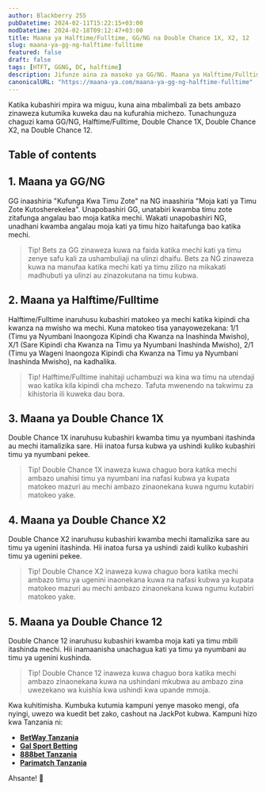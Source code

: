 ```yaml
---
author: Blackberry 255
pubDatetime: 2024-02-11T15:22:15+03:00
modDatetime: 2024-02-18T09:12:47+03:00
title: Maana ya Halftime/Fulltime, GG/NG na Double Chance 1X, X2, 12
slug: maana-ya-gg-ng-halftime-fulltime
featured: false
draft: false
tags: [HTFT, GGNG, DC, halftime]
description: Jifunze aina za masoko ya GG/NG. Maana ya Halftime/Fulltime, Double Chance 1X, X2, 12
canonicalURL: "https://maana-ya.com/maana-ya-gg-ng-halftime-fulltime"
---
```


Katika kubashiri mpira wa miguu, kuna aina mbalimbali za bets ambazo zinaweza kutumika kuweka dau na kufurahia michezo. Tunachunguza chaguzi kama GG/NG, Halftime/Fulltime, Double Chance 1X, Double Chance X2, na Double Chance 12.

## Table of contents

## 1. Maana ya GG/NG

GG inaashiria "Kufunga Kwa Timu Zote" na NG inaashiria "Moja kati ya Timu Zote Kutosherekelea". Unapobashiri GG, unatabiri kwamba timu zote zitafunga angalau bao moja katika mechi. Wakati unapobashiri NG, unadhani kwamba angalau moja kati ya timu hizo haitafunga bao katika mechi.

> Tip! Bets za GG zinaweza kuwa na faida katika mechi kati ya timu zenye safu kali za ushambuliaji na ulinzi dhaifu. Bets za NG zinaweza kuwa na manufaa katika mechi kati ya timu zilizo na mikakati madhubuti ya ulinzi au zinazokutana na timu kubwa.

## 2. Maana ya Halftime/Fulltime

Halftime/Fulltime inaruhusu kubashiri matokeo ya mechi katika kipindi cha kwanza na mwisho wa mechi. Kuna matokeo tisa yanayowezekana: 1/1 (Timu ya Nyumbani Inaongoza Kipindi cha Kwanza na Inashinda Mwisho), X/1 (Sare Kipindi cha Kwanza na Timu ya Nyumbani Inashinda Mwisho), 2/1 (Timu ya Wageni Inaongoza Kipindi cha Kwanza na Timu ya Nyumbani Inashinda Mwisho), na kadhalika.

> Tip! Halftime/Fulltime inahitaji uchambuzi wa kina wa timu na utendaji wao katika kila kipindi cha mchezo. Tafuta mwenendo na takwimu za kihistoria ili kuweka dau bora.

## 3. Maana ya Double Chance 1X

Double Chance 1X inaruhusu kubashiri kwamba timu ya nyumbani itashinda au mechi itamalizika sare. Hii inatoa fursa kubwa ya ushindi kuliko kubashiri timu ya nyumbani pekee.

> Tip! Double Chance 1X inaweza kuwa chaguo bora katika mechi ambazo unahisi timu ya nyumbani ina nafasi kubwa ya kupata matokeo mazuri au mechi ambazo zinaonekana kuwa ngumu kutabiri matokeo yake.

## 4. Maana ya Double Chance X2

Double Chance X2 inaruhusu kubashiri kwamba mechi itamalizika sare au timu ya ugenini itashinda. Hii inatoa fursa ya ushindi zaidi kuliko kubashiri timu ya ugenini pekee.

> Tip! Double Chance X2 inaweza kuwa chaguo bora katika mechi ambazo timu ya ugenini inaonekana kuwa na nafasi kubwa ya kupata matokeo mazuri au mechi ambazo zinaonekana kuwa ngumu kutabiri matokeo yake.

## 5. Maana ya Double Chance 12

Double Chance 12 inaruhusu kubashiri kwamba moja kati ya timu mbili itashinda mechi. Hii inamaanisha unachagua kati ya timu ya nyumbani au timu ya ugenini kushinda.

> Tip! Double Chance 12 inaweza kuwa chaguo bora katika mechi ambazo zinaonekana kuwa na ushindani mkubwa au ambazo zina uwezekano wa kuishia kwa ushindi kwa upande mmoja.

Kwa kuhitimisha. Kumbuka kutumia kampuni yenye masoko mengi, ofa nyingi, uwezo wa kuedit bet zako, cashout na JackPot kubwa. Kampuni hizo kwa Tanzania ni:

- [**BetWay Tanzania**](http://bet-link.top/betway/register)
- [**Gal Sport Betting**](http://bet-link.top/gsb/register)
- [**888bet Tanzania**](http://bet-link.top/88bet/register)
- [**Parimatch Tanzania**](http://bet-link.top/pmatch/register)

Ahsante! 🙏
